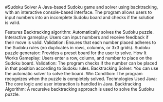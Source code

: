 #Sudoku Solver
A Java-based Sudoku game and solver using backtracking, with an interactive console-based interface. The program allows users to input numbers into an incomplete Sudoku board and checks if the solution is valid.

Features
Backtracking algorithm: Automatically solves the Sudoku puzzle.
Interactive gameplay: Users can input numbers and receive feedback if their move is valid.
Validation: Ensures that each number placed adheres to the Sudoku rules (no duplicates in rows, columns, or 3x3 grids).
Sudoku puzzle generator: Provides a preset board for the user to solve.
How It Works
Gameplay: Users enter a row, column, and number to place on the Sudoku board.
Validation: The program checks if the number can be placed in that position according to Sudoku rules.
Backtracking Solver: You can use the automatic solver to solve the board.
Win Condition: The program recognizes when the puzzle is completely solved.
Technologies Used
Java: The core logic and user interaction is handled in Java.
Backtracking Algorithm: A recursive backtracking approach is used to solve the Sudoku puzzle.
